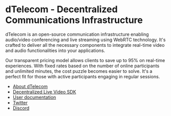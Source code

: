 # dTelecom - Decentralized Сommunications Infrastructure

dTelecom is an open-source communication infrastructure enabling audio/video conferencing and live streaming using WebRTC technology. It's crafted to deliver all the necessary components to integrate real-time video and audio functionalities into your applications.

Our transparent pricing model allows clients to save up to 95% on real-time experiences. With fixed rates based on the number of online participants and unlimited minutes, the cost puzzle becomes easier to solve. It's a perfect fit for those with active participants engaging in regular sessions.

* [About dTelecom](https://dtelecom.org)
* [Decentralized Live Video SDK](https://video.dtelecom.org)
* [User documentation](https://docs.dtelecom.org)
* [Twitter](https://twitter.com/dTel_org)
* [Discord](https://discord.com/invite/VSSG2zQsJr)
